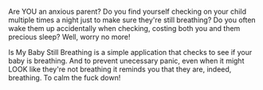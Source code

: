 Are YOU an anxious parent? Do you find yourself checking on your child multiple times a night just to make sure they're still breathing? Do you often wake them up accidentally when checking, costing both you and them precious sleep? Well, worry no more! 

Is My Baby Still Breathing is a simple application that checks to see if your baby is breathing. And to prevent unecessary panic, even when it might LOOK like they're not breathing it reminds you that they are, indeed, breathing. To calm the fuck down!